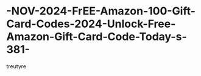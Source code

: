 # -NOV-2024-FrEE-Amazon-100-Gift-Card-Codes-2024-Unlock-Free-Amazon-Gift-Card-Code-Today-s-381-
treutyre
